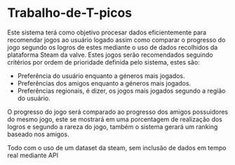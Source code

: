 # Trabalho-de-T-picos
Este sistema terá como objetivo procesar dados eficientemente para recomendar jogos ao usuário logado assim como comparar o progresso do jogo segundo os logros de estes mediante o uso de dados recolhidos da plataforma Steam da valve. Estes jogos serão recomendados seguindo critérios por ordem de prioridade definida pelo sistema, estes são:
- Preferência do usuário enquanto a géneros mais jogados.
- Preferências dos amigos enquanto a géneros mais jogados. 
- Preferências regionais, é dizer, os jogos mais jogados segundo a região do usuário.

O progresso do jogo será  comparado ao progresso dos amigos possuidores do mesmo jogo, este se mostrará em uma porcentagem de realização dos logros e segundo a rareza do jogo, também o sistema gerará um ranking baseado nos amigos. 

Todo com o uso de um dataset da steam, sem inclusão de dados em tempo real mediante API
